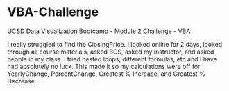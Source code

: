 # VBA-Challenge
UCSD Data Visualization Bootcamp - Module 2 Challenge - VBA

I really struggled to find the ClosingPrice. I looked online for 2 days, looked through all course materials, asked BCS, asked my instructor, and asked people in my class. 
I tried nested loops, different formulas, etc and I have had absolutely no luck. This made it so my calculations were off for YearlyChange, PercentChange, Greatest % Increase, and Greatest % Decrease.
